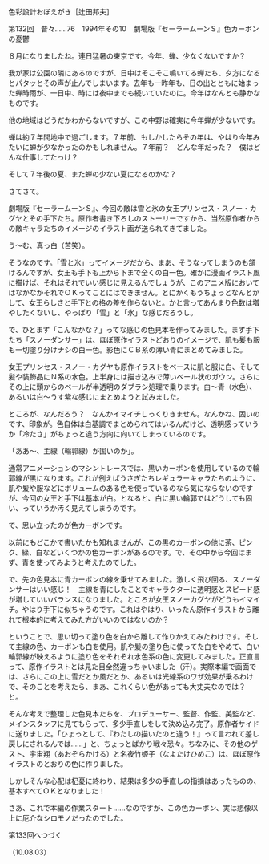 <!-- source: http://web.archive.org/web/20250215190716/http://www.style.fm/as/05_column/tsujita/tsujita132.shtml -->

色彩設計おぼえがき［辻田邦夫］

第132回　昔々……76　1994年その10　劇場版『セーラームーンＳ』色カーボンの憂鬱

８月になりましたね。連日猛暑の東京です。今年、蝉、少なくないですか？

我が家は公園の隣にあるのですが、日中はそこそこ鳴いてる蝉たち、夕方になるとパタッとその声が止んでしまいます。去年も一昨年も、日の出とともに始まった蝉時雨が、一日中、時には夜中までも続いていたのに。今年はなんとも静かなものです。

他の地域はどうだかわからないですが、この中野は確実に今年蝉が少ないです。

蝉は約７年間地中で過ごします。７年前、もしかしたらその年は、やはり今年みたいに蝉が少なかったのかもしれません。７年前？　どんな年だった？　僕はどんな仕事してたっけ？

そして７年後の夏、また蝉の少ない夏になるのかな？

さてさて。

劇場版『セーラームーンＳ』、今回の敵は雪と氷の女王プリンセス・スノー・カグヤとその手下たち。原作者書き下ろしのストーリーですから、当然原作者からの敵キャラたちのイメージのイラスト画が送られてきてました。

う〜む、真っ白（苦笑）。

そうなのです。「雪と氷」ってイメージだから、まあ、そうなってしまうのも頷けるんですが、女王も手下も上から下まで全くの白一色。確かに漫画イラスト風に描けば、それはそれでいい感じに見えるんでしょうが、このアニメ版においてはなかなかそれでＯＫってことにはできません。とにかくもうちょっとなんとかして、女王らしさと手下との格の差を作らないと。かと言ってあんまり色数は増やしたくないし、やっぱり「雪」と「氷」な感じだろうし。

で、ひとまず「こんなかな？」ってな感じの色見本を作ってみました。まず手下たち「スノーダンサー」は、ほぼ原作イラストどおりのイメージで、肌も髪も服も一切塗り分けナシの白一色。影色にＣＢ系の薄い青にまとめてみました。

女王プリンセス・スノー・カグヤも原作イラストをベースに肌と服に白、そして髪や装飾品にＮ系の水色。上半身には描き込みで薄いベール状のガウン。さらにその上に頭からのベールが半透明のダブラシ処理で乗ります。白〜青（水色）、あるいは白〜うす紫な感じにまとめようと試みました。

ところが、なんだろう？　なんかイマイチしっくりきません。なんかね、固いのです、印象が。色自体は白基調でまとめられてはいるんだけど、透明感っていうか「冷たさ」がちょっと違う方向に向いてしまっているのです。

「ああ〜、主線（輪郭線）が固いのか」。

通常アニメーションのマシントレースでは、黒いカーボンを使用しているので輪郭線が黒になります。これが例えばうさぎたちレギュラーキャラたちのように、肌や髪や服などにボリュームのある色を使っているのなら気にならないのですが、今回の女王と手下は基本が白。となると、白に黒い輪郭ではどうしても固い、っていうか汚く見えてしまうのです。

で、思い立ったのが色カーボンです。

以前にもどこかで書いたかも知れませんが、この黒のカーボンの他に茶、ピンク、緑、白などいくつかの色カーボンがあるのです。で、その中から今回はまず、青を使ってみようと考えたのでした。

で、先の色見本に青カーボンの線を乗せてみました。激しく飛び回る、スノーダンサーはいい感じ！　主線を青にしたことでキャラクターに透明感とスピード感が増していいバランスになりました。ところが女王スノーカグヤがどうもイマイチ。やはり手下に似ちゃうのです。これはやはり、いったん原作イラストから離れて根本的に考えてみた方がいいのではないのか？

ということで、思い切って塗り色を白から離して作りかえてみたわけです。そして主線の色、カーボンも白を使用。肌や髪の塗り色に使ってた白をやめて、白い輪郭線が映えるように塗り色をそれぞれ水色系の色に変更してみました。正直言って、原作イラストとは見た目全然違っちゃいました（汗）。実際本編で画面では、さらにこの上に雪だとか風だとか、あるいは光線系のワザ効果が乗るわけで、そのことを考えたら、まあ、これくらい色があっても大丈夫なのでは？　と。

そんな考えで整理した色見本たちを、プロデューサー、監督、作監、美監など、メインスタッフに見てもらって、多少手直しをして決め込み完了。原作者サイドに送りました。「ひょっとして、『わたしの描いたのと違う！』って言われて差し戻しにされるんでは……」と、ちょっとばかり戦々恐々。ちなみに、その他のゲスト、宇宙翔（あおぞらかける）と名夜竹姫子（なよたけひめこ）は、ほぼ原作イラストのとおりの色に作りました。

しかしそんな心配は杞憂に終わり、結果は多少の手直しの指摘はあったものの、基本すべてＯＫとなりました！

さあ、これで本編の作業スタート……なのですが、この色カーボン、実は想像以上に厄介なシロモノだったのでした。

第133回へつづく

（10.08.03）
